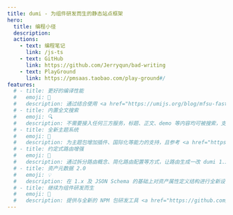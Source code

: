 ```yaml
---
title: dumi - 为组件研发而生的静态站点框架
hero:
  title: 编程小径
  description:
  actions:
    - text: 编程笔记
      link: /js-ts
    - text: GitHub
      link: https://github.com/Jerryqun/bad-writing
    - text: PlayGround
      link: https://pmsaas.taobao.com/play-ground#/
features:
  # - title: 更好的编译性能
  #   emoji: 🚀
  #   description: 通过结合使用 <a href="https://umijs.org/blog/mfsu-faster-than-vite" target="_blank" rel="noreferrer">Umi 4 MFSU</a>、esbuild、SWC、持久缓存等方案，带来比 dumi 1.x 更快的编译速度
  # - title: 内置全文搜索
  #   emoji: 🔍
  #   description: 不需要接入任何三方服务，标题、正文、demo 等内容均可被搜索，支持多关键词搜索，且不会带来产物体积的增加
  # - title: 全新主题系统
  #   emoji: 🎨
  #   description: 为主题包增加插件、国际化等能力的支持，且参考 <a href="https://docusaurus.io/docs/swizzling" target="_blank" rel="noreferrer">Docusaurus</a> 为主题用户提供局部覆盖能力，更强更易用
  # - title: 约定式路由增强
  #   emoji: 🚥
  #   description: 通过拆分路由概念、简化路由配置等方式，让路由生成一改 dumi 1.x 的怪异、繁琐，更加符合直觉
  # - title: 资产元数据 2.0
  #   emoji: 💡
  #   description: 在 1.x 及 JSON Schema 的基础上对资产属性定义结构进行全新设计，为资产的流通提供更多可能
  # - title: 继续为组件研发而生
  #   emoji: 💎
  #   description: 提供与全新的 NPM 包研发工具 <a href="https://github.com/umijs/father" target="_blank" rel="noreferrer">father 4</a> 集成的脚手架，为开发者提供一站式的研发体验
---
```


<!-- ## 联系作者

<div style="align-items: center;text-align: center">
  <img data-type="dingtalk" src="../img/IMG_4689.JPG" width="200" />
</div> -->
